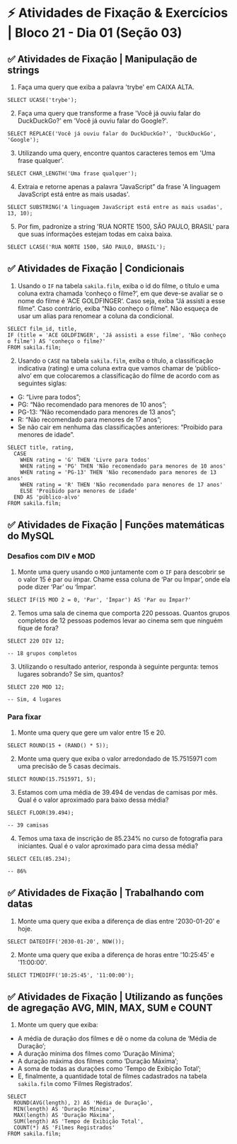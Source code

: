 # ⚡ Atividades de Fixação & Exercícios | Bloco 21 - Dia 01 (Seção 03)

## ✅ Atividades de Fixação | Manipulação de strings
1. Faça uma query que exiba a palavra 'trybe' em CAIXA ALTA.
```
SELECT UCASE('trybe');
```

2. Faça uma query que transforme a frase 'Você já ouviu falar do DuckDuckGo?' em 'Você já ouviu falar do Google?'.
```
SELECT REPLACE('Você já ouviu falar do DuckDuckGo?', 'DuckDuckGo', 'Google');
```

3. Utilizando uma query, encontre quantos caracteres temos em 'Uma frase qualquer'.
```
SELECT CHAR_LENGTH('Uma frase qualquer');
```

4. Extraia e retorne apenas a palavra “JavaScript” da frase 'A linguagem JavaScript está entre as mais usadas'.
```
SELECT SUBSTRING('A linguagem JavaScript está entre as mais usadas', 13, 10);
```

5. Por fim, padronize a string 'RUA NORTE 1500, SÃO PAULO, BRASIL' para que suas informações estejam todas em caixa baixa.
```
SELECT LCASE('RUA NORTE 1500, SÃO PAULO, BRASIL');
```

## ✅ Atividades de Fixação | Condicionais
1. Usando o `IF` na tabela `sakila.film`, exiba o id do filme, o título e uma coluna extra chamada ‘conheço o filme?’, em que deve-se avaliar se o nome do filme é ‘ACE GOLDFINGER‘. Caso seja, exiba “Já assisti a esse filme”. Caso contrário, exiba “Não conheço o filme”. Não esqueça de usar um alias para renomear a coluna da condicional.
```
SELECT film_id, title,
IF (title = 'ACE GOLDFINGER', 'Já assisti a esse filme', 'Não conheço o filme') AS 'conheço o filme?'
FROM sakila.film;
```

2. Usando o `CASE` na tabela `sakila.film`, exiba o título, a classificação indicativa (rating) e uma coluna extra que vamos chamar de ‘público-alvo’ em que colocaremos a classificação do filme de acordo com as seguintes siglas:
- G: “Livre para todos”;
- PG: “Não recomendado para menores de 10 anos”;
- PG-13: “Não recomendado para menores de 13 anos”;
- R: “Não recomendado para menores de 17 anos”;
- Se não cair em nenhuma das classificações anteriores: “Proibido para menores de idade”.
```
SELECT title, rating,
  CASE
    WHEN rating = 'G' THEN 'Livre para todos'
    WHEN rating = 'PG' THEN 'Não recomendado para menores de 10 anos'
    WHEN rating = 'PG-13' THEN 'Não recomendado para menores de 13 anos'
    WHEN rating = 'R' THEN 'Não recomendado para menores de 17 anos'
    ELSE 'Proibido para menores de idade'
  END AS 'público-alvo'
FROM sakila.film;
```

## ✅ Atividades de Fixação | Funções matemáticas do MySQL
### Desafios com DIV e MOD
1. Monte uma query usando o `MOD` juntamente com o `IF` para descobrir se o valor 15 é par ou ímpar. Chame essa coluna de ‘Par ou Ímpar’, onde ela pode dizer ‘Par’ ou ‘Ímpar’.
```
SELECT IF(15 MOD 2 = 0, 'Par', 'Ímpar') AS 'Par ou Ímpar?'
```

2. Temos uma sala de cinema que comporta 220 pessoas. Quantos grupos completos de 12 pessoas podemos levar ao cinema sem que ninguém fique de fora?
```
SELECT 220 DIV 12;

-- 18 grupos completos
```

3. Utilizando o resultado anterior, responda à seguinte pergunta: temos lugares sobrando? Se sim, quantos?
```
SELECT 220 MOD 12;

-- Sim, 4 lugares
```

### Para fixar
1. Monte uma query que gere um valor entre 15 e 20.
```
SELECT ROUND(15 + (RAND() * 5));
```

2. Monte uma query que exiba o valor arredondado de 15.7515971 com uma precisão de 5 casas decimais.
```
SELECT ROUND(15.7515971, 5);
```

3. Estamos com uma média de 39.494 de vendas de camisas por mês. Qual é o valor aproximado para baixo dessa média?
```
SELECT FLOOR(39.494);

-- 39 camisas
```

4. Temos uma taxa de inscrição de 85.234% no curso de fotografia para iniciantes. Qual é o valor aproximado para cima dessa média?
```
SELECT CEIL(85.234);

-- 86%
```

## ✅ Atividades de Fixação | Trabalhando com datas
1. Monte uma query que exiba a diferença de dias entre '2030-01-20' e hoje.
```
SELECT DATEDIFF('2030-01-20', NOW());
```

2. Monte uma query que exiba a diferença de horas entre '10:25:45' e '11:00:00'.
```
SELECT TIMEDIFF('10:25:45', '11:00:00');
```

## ✅ Atividades de Fixação | Utilizando as funções de agregação AVG, MIN, MAX, SUM e COUNT

1. Monte um query que exiba:
- A média de duração dos filmes e dê o nome da coluna de ‘Média de Duração’;
- A duração mínima dos filmes como ‘Duração Mínima’;
- A duração máxima dos filmes como ‘Duração Máxima’;
- A soma de todas as durações como ‘Tempo de Exibição Total’;
- E, finalmente, a quantidade total de filmes cadastrados na tabela `sakila.film` como ‘Filmes Registrados’.
```
SELECT
  ROUND(AVG(length), 2) AS 'Média de Duração',
  MIN(length) AS 'Duração Mínima',
  MAX(length) AS 'Duração Máxima',
  SUM(length) AS 'Tempo de Exibição Total',
  COUNT(*) AS 'Filmes Registrados'
FROM sakila.film;
```